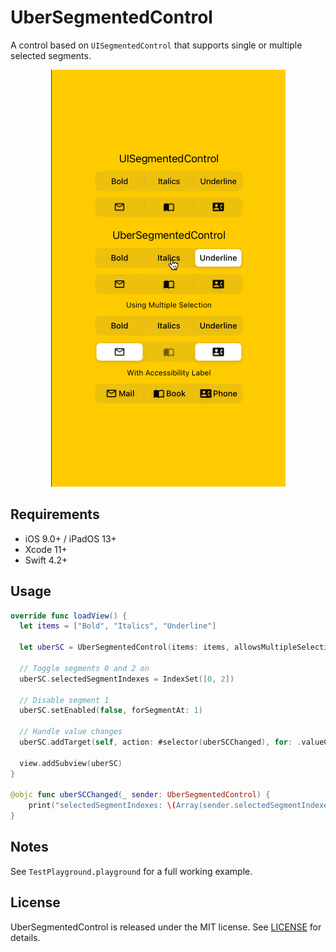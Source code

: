 # UberSegmentedControl

A control based on `UISegmentedControl` that supports single or multiple selected segments. 

<p align="center">
    <img src="Animations/UberSegmentedControl-Demo.gif?raw=true" alt="UberSegmentedControl Demo" width="375" height="667" />
</p>

## Requirements

- iOS 9.0+ / iPadOS 13+
- Xcode 11+
- Swift 4.2+

## Usage

```swift
override func loadView() {
  let items = ["Bold", "Italics", "Underline"]

  let uberSC = UberSegmentedControl(items: items, allowsMultipleSelection: true)

  // Toggle segments 0 and 2 on
  uberSC.selectedSegmentIndexes = IndexSet([0, 2])

  // Disable segment 1
  uberSC.setEnabled(false, forSegmentAt: 1)

  // Handle value changes
  uberSC.addTarget(self, action: #selector(uberSCChanged), for: .valueChanged)
  
  view.addSubview(uberSC)
}

@objc func uberSCChanged(_ sender: UberSegmentedControl) {
    print("selectedSegmentIndexes: \(Array(sender.selectedSegmentIndexes))")
}
```

## Notes

See `TestPlayground.playground` for a full working example.

## License

UberSegmentedControl is released under the MIT license. See [LICENSE](LICENSE) for details.
